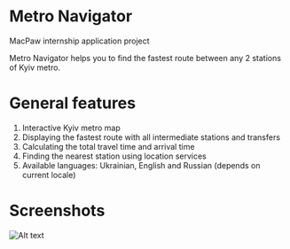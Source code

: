# Metro Navigator

MacPaw internship application project

Metro Navigator helps you to find the fastest route between any 2 stations of Kyiv metro.

# General features
1) Interactive Kyiv metro map
2) Displaying the fastest route with all intermediate stations and transfers
3) Calculating the total travel time and arrival time
4) Finding the nearest station using location services
5) Available languages: Ukrainian, English and Russian (depends on current locale)

# Screenshots

![Alt text](https://lh4.googleusercontent.com/AgIxGlpsGLi_S3YigqpxxzHHuBXIBc3iEChFfpWxwOTb0j7b8DR9Mpa2XvIjIVqxFYmUx1rbnlw-93g=w1712-h843-rw)

